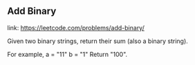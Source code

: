 ## Add Binary 
link: <https://leetcode.com/problems/add-binary/>

Given two binary strings, return their sum (also a binary string).



For example,
a = "11"
b = "1"
Return "100".
